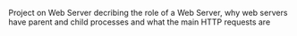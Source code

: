 Project on Web Server decribing the role of a Web Server, why web servers have parent and child processes and what the main HTTP requests are
